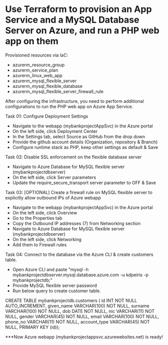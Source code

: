 # Use Terraform to provision an App Service and a MySQL Database Server on Azure, and run a PHP web app on them

Provisioned resources via IaC:

- azurerm_resource_group
- azurerm_service_plan
- azurerm_linux_web_app
- azurerm_mysql_flexible_server
- azurerm_mysql_flexible_database
- azurerm_mysql_flexible_server_firewall_rule

After configuring the infrastructure, you need to perform additional configurations to run the PHP web app on Azure App Service.

Task 01: Configure Deployment Settings

- Navigate to the webapp (mybankprojectAppSvc) in the Azure portal
- On the left side, click Deployment Center
- In the Settings tab, select Source as GitHub from the drop down
- Provide the github account details (Organization, repository & Branch)
- Configure runtime stack as PHP, keep other settings as default & Save

Task 02: Disable SSL enforcement on the flexible database server

- Navigate to Azure Database for MySQL flexible server (mybankprojectdbserver)
- On the left side, click Server parameters
- Update the require_secure_transport server parameter to OFF & Save

Task 03: [OPTIONAL] Create a firewall rule on MySQL flexible server to explicitly allow outbound IPs of Azure webapp

- Navigate to the webapp (mybankprojectAppSvc) in the Azure portal
- On the left side, click Overview
- Go to the Properties tab
- Copy the Outbound IP addresses (7) from Networking section
- Navigate to Azure Database for MySQL flexible server (mybankprojectdbserver)
- On the left side, click Networking
- Add them to Firewall rules

Task 04: Connect to the database via the Azure CLI & create customers table.

- Open Azure CLI and paste "mysql -h mybankprojectdbserver.mysql.database.azure.com -u kdpeiris -p mybankprojectdb;"
- Provide MySQL flexible server password
- Run below query to create customer table.

CREATE TABLE mybankprojectdb.customers ( id INT NOT NULL AUTO_INCREMENT, given_name VARCHAR(100) NOT NULL, surname VARCHAR(100) NOT NULL, dob DATE NOT NULL, nic VARCHAR(11) NOT NULL, gender VARCHAR(45) NOT NULL, email VARCHAR(100) NOT NULL, phone_no VARCHAR(11) NOT NULL, account_type VARCHAR(45) NOT NULL, PRIMARY KEY (id));

***Now Azure webapp (mybankprojectappsvc.azurewebsites.net) is ready!
